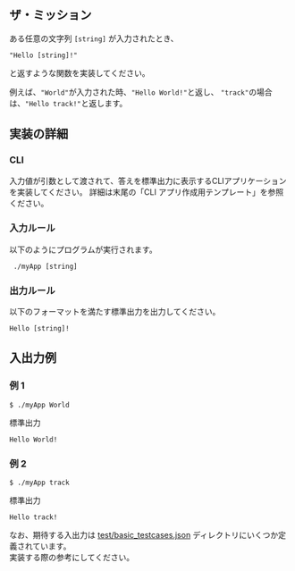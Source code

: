 ## ザ・ミッション
ある任意の文字列 `[string]` が入力されたとき、
```
"Hello [string]!"
```
と返すような関数を実装してください。

例えば、`"World"`が入力された時、`"Hello World!"`と返し、
`"track"`の場合は、`"Hello track!"`と返します。

## 実装の詳細
### CLI
入力値が引数として渡されて、答えを標準出力に表示するCLIアプリケーションを実装してください。
詳細は末尾の「CLI アプリ作成用テンプレート」を参照ください。

### 入力ルール
以下のようにプログラムが実行されます。
```shell
 ./myApp [string]
```

### 出力ルール
以下のフォーマットを満たす標準出力を出力してください。

```text
Hello [string]!
```

## 入出力例
### 例 1
```shell
$ ./myApp World
```
標準出力
```
Hello World!
```

### 例 2
```shell
$ ./myApp track
```
標準出力
```
Hello track!
```


なお、期待する入出力は [test/basic_testcases.json](test/basic_testcases.json) ディレクトリにいくつか定義されています。  
実装する際の参考にしてください。
